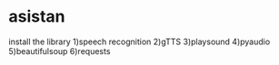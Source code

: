 # asistan
install the library
1)speech recognition 
2)gTTS
3)playsound
4)pyaudio
5)beautifulsoup
6)requests
